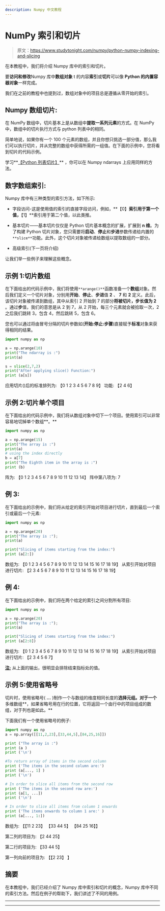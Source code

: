 ```yaml
---
description: Numpy 中文教程
---
```


# NumPy 索引和切片

> 原文：<https://www.studytonight.com/numpy/python-numpy-indexing-and-slicing>

在本教程中，我们将介绍 Numpy 库中的索引和切片。

要**访问和修改**Numpy 库中**数组对象** t 的内容**索引**或**切片**可以像 **Python 的内置容器对象**一样完成。

我们在之前的教程中也提到过，数组对象中的项目总是遵循从零开始的索引。

## **Numpy 数组切片:**

在 NumPy 数组中，切片基本上是从数组中**提取一系列元素**的方式。在 NumPy 中，数组中的切片执行方式与 python 列表中的相同。

简单地说，如果你有一个 100 个元素的数组，并且你想只挑选一部分值，那么我们可以执行切片，并从完整的数组中获得所需的一组值。在下面的示例中，您将看到切片的代码示例。

学习**[【Python 列表切片】](https://www.studytonight.com/post/list-slicing-in-python-with-examples)** ，你可以在 Numpy ndarrays 上应用同样的方法。

## 数字数组索引:

Numpy 库中有三种类型的索引方法，如下所示:

*   字段访问-这是使用值的索引的直接字段访问，例如，**【0】**索引用于第一个值，**【1】**索引用于第二个值，以此类推。

*   基本切片——基本切片仅仅是 Python 切片基本概念的扩展，扩展到 **n 维**。为了构建 Python 切片对象，您只需要将**启动**、**停止**和**步进**参数传递给内置的`**slice**`功能。此外，这个切片对象被传递给数组以提取数组的一部分。

*   高级索引(下一页将介绍)

让我们举一些例子来理解这些概念。

## 示例 1:切片数组

在下面给出的代码示例中，我们将使用`**arange()**`函数准备一个**数组**对象。然后我们定义一个切片对象，分别用**开始**、**停止**、**步进**值 **2** 、 **7** 和 **2** 定义。此后，该切片对象被传递到数组，其中从索引 2 开始到 7 的部分**将被切片，步长值为 2** 。通过**步**值，我们的意思是从 2 到 7，从 2 开始，每三个元素就会被拾取一次，2 之后我们跳转 3，包含 4，然后跳转 5，包含 6。

您也可以通过将由冒号分隔的切片参数如(**开始:停止:步骤**)直接赋予**标准**对象来获得相同的结果。

```py
import numpy as np 

a = np.arange(10) 
print("The ndarray is :")
print(a)

s = slice(2,7,2) 
print("After applying slice() Function:")
print (a[s])
```

应用切片()后的标准排列为:
【0 1 2 3 4 5 6 7 8 9】
功能:
【2 4 6】

## 示例 2:切片单个项目

在下面给出的代码示例中，我们将从数组对象中切下一个项目。使用索引可以非常容易地切掉单个数组**。**

```py
import numpy as np 

a = np.arange(15)
print("The array is :")
print(a)
# using the index directly
b = a[7] 
print("The Eighth item in the array is :")
print (b)
```

阵为:
【0 1 2 3 4 5 6 7 8 9 10 11 12 13 14】
阵中第八项为:
7

## 例 3:

在下面给出的示例中，我们将从给定的索引开始对项目进行切片，直到最后一个索引或最后一个元素:

```py
import numpy as np

a = np.arange(20) 
print("The array is :");
print(a)

print("Slicing of items starting from the index:")
print (a[2:])
```

数组为:
【0 1 2 3 4 5 6 7 8 9 10 11 12 13 14 15 16 17 18 19】
从索引开始对项目进行切片:
【2 3 4 5 6 7 8 9 10 11 12 13 14 15 16 17 18 19】

## 例 4:

在下面给出的示例中，我们将在两个给定的索引之间分割所有项目:

```py
import numpy as np

a = np.arange(20) 
print("The array is :");
print(a)

print("Slicing of items starting from the index:")
print (a[2:8])
```

数组为:
【0 1 2 3 4 5 6 7 8 9 10 11 12 13 14 15 16 17 18 19】
从索引开始对项目进行切片:
【2 3 4 5 6 7】

<u>**注:**</u> 从上面的输出，很明显会排除结束指标处的值。

## 示例 5:使用省略号

切片时，使用省略号( **…** )制作一个与数组的维度相同长度的**选择元组。对于一个**多维数组**，如果省略号用在行的位置，它将返回一个由行中的项目组成的数组，对于列也是如此。**

下面我们有一个使用省略号的例子:

```py
import numpy as np 
a = np.array([[11,2,23],[33,44,5],[84,25,16]]) 

print ("The array is :") 
print (a )
print ('\n')

#To return array of items in the second column 
print ('The items in the second column are:')  
print (a[..., 1] )
print ('\n')

# In order to slice all items from the second row 
print ('The items in the second row are:') 
print (a[1, ...])
print ('\n') 

# In order to slice all items from column 1 onwards 
print ('The items onwards to column 1 are:' )
print (a[..., 1:])
```

数组为:
【【11 2 23】
【33 44 5】
【84 25 16】】

第二列的项目为:
【2 44 25】

第二行的项目为:
【33 44 5】

第一列向前的项目为:
【【2 23】
】

## 摘要

在本教程中，我们已经介绍了 Numpy 库中索引和切片的概念，Numpy 库中不同的索引方法。然后在例子的帮助下，我们讲述了不同的用例。

* * *

* * *